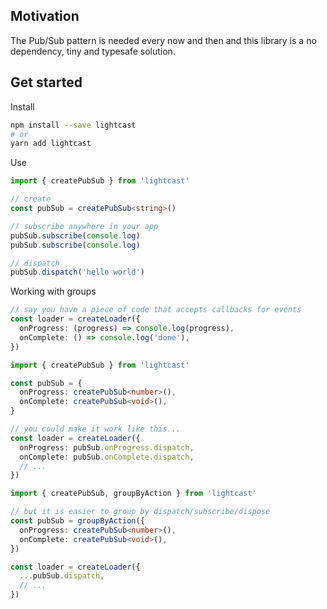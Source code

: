 ## Motivation

The Pub/Sub pattern is needed every now and then and this library is a no dependency, tiny and typesafe solution.

## Get started

Install

```bash
npm install --save lightcast
# or
yarn add lightcast
```

Use

```typescript
import { createPubSub } from 'lightcast'

// create
const pubSub = createPubSub<string>()

// subscribe anywhere in your app
pubSub.subscribe(console.log)
pubSub.subscribe(console.log)

// dispatch
pubSub.dispatch('hello world')
```

Working with groups

```typescript
// say you have a piece of code that accepts callbacks for events
const loader = createLoader({
  onProgress: (progress) => console.log(progress),
  onComplete: () => console.log('done'),
})
```

```typescript
import { createPubSub } from 'lightcast'

const pubSub = {
  onProgress: createPubSub<number>(),
  onComplete: createPubSub<void>(),
}

// you could make it work like this...
const loader = createLoader({
  onProgress: pubSub.onProgress.dispatch,
  onComplete: pubSub.onComplete.dispatch,
  // ...
})
```

```typescript
import { createPubSub, groupByAction } from 'lightcast'

// but it is easier to group by dispatch/subscribe/dispose
const pubSub = groupByAction({
  onProgress: createPubSub<number>(),
  onComplete: createPubSub<void>(),
})

const loader = createLoader({
  ...pubSub.dispatch,
  // ...
})
```
